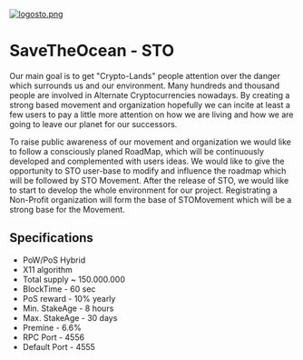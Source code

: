[![logosto.png](https://s21.postimg.org/f289r4f5z/logosto.png)](https://postimg.org/image/9qtd6et37/)


SaveTheOcean - STO
==================

Our main goal is to get "Crypto-Lands" people attention over the danger which surrounds us and our environment.
Many hundreds and thousand people are involved in Alternate Cryptocurrencies nowadays. By creating a strong based movement and organization hopefully we can incite
at least a few users to pay a little more attention on how we are living and how we are going to leave our planet for our successors.

To raise public awareness of our movement and organization we would like to follow a consciously planed RoadMap, which will be continuously developed and complemented
with users ideas. We would like to give the opportunity to STO user-base to modify and influence the roadmap which will be followed by STO Movement.
After the release of STO, we would like to start to develop the whole environment for our project. Registrating a Non-Profit organization will form the base of STOMovement
which will be a strong base for the Movement. 

Specifications
--------------

- PoW/PoS Hybrid
- X11 algorithm
- Total supply ~ 150.000.000
- BlockTime - 60 sec
- PoS reward - 10% yearly
- Min. StakeAge - 8 hours
- Max. StakeAge - 30 days
- Premine - 6.6%
- RPC Port - 4556
- Default Port - 4555